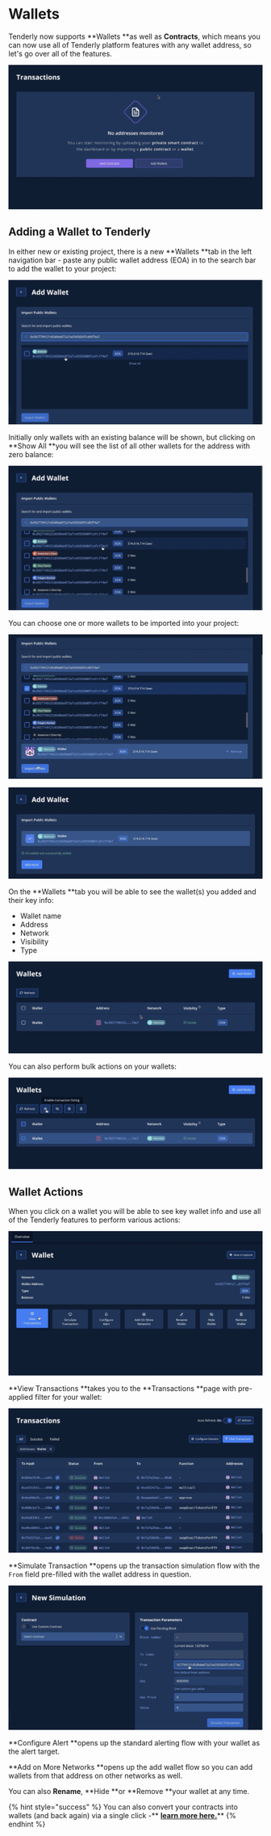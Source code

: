 # Wallets

Tenderly now supports **Wallets **as well as **Contracts**, which means you can now use all of Tenderly platform features with any wallet address, so let's go over all of the features.

![](<../../.gitbook/assets/Screenshot 2021-10-14 at 13.25.24.png>)

## Adding a Wallet to Tenderly

In either new or existing project, there is a new **Wallets **tab in the left navigation bar - paste any public wallet address (EOA) in to the search bar to add the wallet to your project:

![](<../../.gitbook/assets/Screenshot 2021-10-14 at 13.29.43.png>)

Initially only wallets with an existing balance will be shown, but clicking on **Show All **you will see the list of all other wallets for the address with zero balance:

![](<../../.gitbook/assets/Screenshot 2021-10-14 at 13.31.21.png>)

You can choose one or more wallets to be imported into your project:

![](<../../.gitbook/assets/Screenshot 2021-10-14 at 13.33.42.png>)

![](<../../.gitbook/assets/Screenshot 2021-10-14 at 13.34.45.png>)

On the **Wallets **tab you will be able to see the wallet(s) you added and their key info:

* Wallet name
* Address
* Network
* Visibility
* Type

![](<../../.gitbook/assets/Screenshot 2021-10-14 at 13.36.01.png>)

You can also perform bulk actions on your wallets:

![](<../../.gitbook/assets/Screenshot 2021-10-14 at 13.36.39.png>)

## Wallet Actions

When you click on a wallet you will be able to see key wallet info and use all of the Tenderly features to perform various actions:

![](<../../.gitbook/assets/Screenshot 2021-10-14 at 13.40.11.png>)

**View Transactions **takes you to the **Transactions **page with pre-applied filter for your wallet:

![](<../../.gitbook/assets/Screenshot 2021-10-14 at 13.41.21.png>)

**Simulate Transaction **opens up the transaction simulation flow with the `From` field pre-filled with the wallet address in question.

![](<../../.gitbook/assets/Screenshot 2021-10-14 at 13.41.50.png>)

**Configure Alert **opens up the standard alerting flow with your wallet as the alert target. 

**Add on More Networks **opens up the add wallet flow so you can add wallets from that address on other networks as well.

You can also **Rename**, **Hide **or **Remove **your wallet at any time.

{% hint style="success" %}
You can also convert your contracts into wallets (and back again) via a single click -** **[**learn more here.**](converting-contracts-into-wallets.md)****
{% endhint %}
